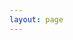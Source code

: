 ```yaml
---
layout: page
---
```

<script setup>
    import {
        VPTeamPage,
        VPTeamPageTitle,
        VPTeamMembers,
        VPTeamPageSection
    } from 'vitepress/theme';

    const members2023 = [
        {
            avatar: '/avator/单禹嘉.jpg',
            name: '单禹嘉',
            org: '计算机学院',
            desc: '繁花似锦觅安宁 淡水流云渡此生',
            links: [
                { icon: 'github', link: 'https://github.com/eleliauk' },
            ]
        },
        {
            avatar: '/avator/唐诗吟.png',
            name: '唐诗吟',
            org: '计算机学院',
            desc: '躺？想',       
        },
        {
            avatar: '/avator/李子昂.jpg',
            name: '李子昂',
            org: '计算机学院',
            desc: '格兰芬多在读',   
            links: [
                { icon: 'github', link: 'https://github.com/lulisnd' },
            ]  
        },
        {
            avatar: '/avator/年智斌.jpg',
            name: '年智斌',
            org: '计算机学院',
            desc:'懒得动，懒得想，懒得一切。'   
        },
        {
            avatar: '/avator/焦新亨.png',
            name: '焦新亨',
            org: '计算机学院',
            desc: '这是一个签名',  
            links: [
                { icon: 'github', link: 'https://github.com/drunksweet' }
            ]       
    },
     {
        avatar: '/avator/傅树炫.jpg',
        name: '傅树炫',
        org: '计算机学院',
        desc: '你随便弄一下就好了',                 
    },
      {
        avatar: '/avator/李逸飞.jpg',
        name: '李逸飞',
        org: '计算机学院',
        desc: '心中有海，不赶浪潮',   
        links: [
            { icon: 'github', link: 'https://github.com/ToEiffel' },
           
        ]              
    },
    {
        avatar: '/avator/赖景康.jpg',
        name: '赖景康',
        org: '计算机学院',
        desc: '让故事留下来',                 
    },
    ];
    const members2022 = [
    {
       avatar: '/avator/王敏君.jpg',
        name: '王敏君',
        org: '计算机学院',
        desc: '战斗的意义是为了生存',
    },{
       avatar: '/avator/杨雯琪.jpg',
        name: '杨雯琪',
        org: '计算机学院',
        desc: '咸鱼也想翻身',
    },
    {
       avatar: '/avator/刘子鹏.jpg',
        name: '刘子鹏',
        org: '计算机学院',
        desc: '晚安',
    },
    {
       avatar: '/avator/王桥宏.jpg',
        name: '王桥宏',
        org: '计算机学院',
        desc: '尔曹身与名俱灭，不废江河万古流',
          links: [
            { icon: 'github', link: 'https://github.com/qhongyxy' },
           
        ]
    }];
    // const members2021 = [
    // {
    //     avatar: '/avator/耿明强.jpg',
    //     name: '耿明强',
    //     org: '计算机学院',
    //     desc:'a picky info miner',
    //     links: [
    //         { icon: 'github', link: 'https://github.com/mqgeng/' },
           
    //     ]
    // }
    // ];
</script>

<VPTeamPage>
    <VPTeamPageTitle>
        <template #title>华中师范大学 无人机协会</template>
        <template #lead>成员介绍</template>
    </VPTeamPageTitle>
    <!-- <VPTeamPageSection>
        <template #title>2023级</template>
        <template #lead>...</template>
        <template #members>
            <VPTeamMembers size="small" :members="members2023"/>
        </template>
    </VPTeamPageSection>
    <VPTeamPageSection>
        <template #title>2022级</template>
        <template #lead>...</template>
        <template #members>
            <VPTeamMembers size="small" :members="members2022"/>
        </template>
    </VPTeamPageSection>
    <VPTeamPageSection>
        <template #title>2021级</template>
        <template #lead>...</template>
        <template #members>
            <VPTeamMembers size="small" :members="members2021"/>
        </template>
    </VPTeamPageSection> -->
</VPTeamPage>